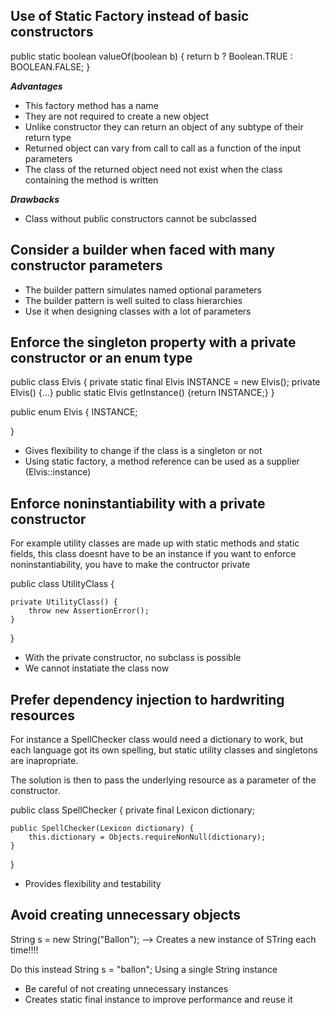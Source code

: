 ## Use of Static Factory instead of basic constructors

public static boolean valueOf(boolean b) {
    return b ? Boolean.TRUE : BOOLEAN.FALSE;
}

***Advantages***

 - This factory method has a name
 - They are not required to create a new object
 - Unlike constructor they can return an object of any subtype of their return type
 - Returned object can vary from call to call as a function of the input parameters
 - The class of the returned object need not exist when the class containing the method is written

***Drawbacks***

 - Class without public constructors cannot be subclassed
 

## Consider a builder when faced with many constructor parameters

 - The builder pattern simulates named optional parameters
 - The builder pattern is well suited to class hierarchies
 - Use it when designing classes with a lot of parameters

## Enforce the singleton property with a private constructor or an enum type

public class Elvis {
    private static final Elvis INSTANCE = new Elvis();
    private Elvis() {...}
    public static Elvis getInstance() {return INSTANCE;}
}

public enum Elvis {
    INSTANCE;

}
 - Gives flexibility to change if the class is a singleton or not
 - Using static factory, a method reference can be used as a supplier (Elvis::instance)

## Enforce noninstantiability with a private constructor

For example utility classes are made up with static methods and static fields, this class doesnt have to be an instance if you want to enforce noninstantiability, you have to make the contructor private

public class UtilityClass {

    private UtilityClass() {
        throw new AssertionError();
    }
}

 - With the private constructor, no subclass is possible
 - We cannot instatiate the class now

## Prefer dependency injection to hardwriting resources

For instance a SpellChecker class would need a dictionary to work, but each language got its own spelling, but static utility classes and singletons are inapropriate.

The solution is then to pass the underlying resource as a parameter of the constructor.

public class SpellChecker {
    private final Lexicon dictionary;

    public SpellChecker(Lexicon dictionary) {
        this.dictionary = Objects.requireNonNull(dictionary);
    }

}

 - Provides flexibility and testability

## Avoid creating unnecessary objects

String s = new String("Ballon"); --> Creates a new instance of STring each time!!!!

Do this instead String s = "ballon"; Using a single String instance

 - Be careful of not creating unnecessary instances
 - Creates static final instance to improve performance and reuse it
 

